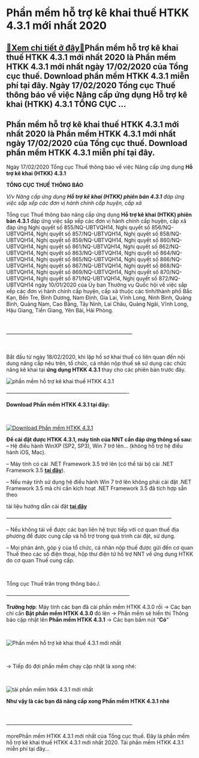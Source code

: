 Phần mềm hỗ trợ kê khai thuế HTKK 4.3.1 mới nhất 2020
=====================================================

[:gift:Xem chi tiết ở đây:gift:](https://hddtvn.com/phan-mem-ho-tro-ke-khai-thue-htkk-4-3-1-moi-nhat-2020/)Phần mềm hỗ trợ kê khai thuế HTKK 4.3.1 mới nhất 2020 là Phần mềm HTKK 4.3.1 mới nhất ngày 17/02/2020 của Tổng cục thuế. Download phần mềm HTKK 4.3.1 miễn phí tại đây. Ngày 17/02/2020 Tổng cục Thuế thông báo về việc Nâng cấp ứng dụng Hỗ trợ kê khai (HTKK) 4.3.1 TỔNG CỤC …
--------------------------------------------------------------------------------------------------------------------------------------------------------------------------------------------------------------------------------------------------------------------------------



Phần mềm hỗ trợ kê khai thuế HTKK 4.3.1 mới nhất 2020 là Phần mềm HTKK 4.3.1 mới nhất ngày 17/02/2020 của Tổng cục thuế. Download phần mềm HTKK 4.3.1 miễn phí tại đây.
-------------------------------------------------------------------------------------------------------------------------------------------------------------------------


Ngày 17/02/2020 Tổng cục Thuế thông báo về việc Nâng cấp ứng dụng **Hỗ trợ kê khai (HTKK) 4.3.1**



  

**TỔNG CỤC THUẾ THÔNG BÁO**

*V/v Nâng cấp ứng dụng **Hỗ trợ kê khai (HTKK) phiên bản 4.3.1** đáp ứng việc sắp xếp các đơn vị hành chính cấp huyện, cấp xã*

  

Tổng cục Thuế thông báo nâng cấp ứng dụng **Hỗ trợ kê khai (HTKK) phiên bản 4.3.1** đáp ứng việc sắp xếp các đơn vị hành chính cấp huyện, cấp xã đáp ứng Nghị quyết số 855/NQ-UBTVQH14, Nghị quyết số 856/NQ-UBTVQH14, Nghị quyết số 857/NQ-UBTVQH14, Nghị quyết số 858/NQ-UBTVQH14, Nghị quyết số 859/NQ-UBTVQH14, Nghị quyết số 860/NQ-UBTVQH14, Nghị quyết số 861/NQ-UBTVQH14, Nghị quyết số 862/NQ-UBTVQH14, Nghị quyết số 863/NQ-UBTVQH14, Nghị quyết số 864/NQ-UBTVQH14, Nghị quyết số 865/NQ-UBTVQH14, Nghị quyết số 866/NQ-UBTVQH14, Nghị quyết số 867/NQ-UBTVQH14, Nghị quyết số 868/NQ-UBTVQH14, Nghị quyết số 869/NQ-UBTVQH14, Nghị quyết số 870/NQ-UBTVQH14, Nghị quyết số 871/NQ-UBTVQH14, Nghị quyết số 872/NQ-UBTVQH14 ngày 10/01/2020 của Ủy ban Thường vụ Quốc hội về việc sắp xếp các đơn vị hành chính cấp huyện, cấp xã thuộc các tỉnh/thành phố Bắc Kạn, Bến Tre, Bình Dương, Nam Định, Gia Lai, Vĩnh Long, Ninh Bình, Quảng Bình, Quảng Nam, Cao Bằng, Tây Ninh, Lai Châu, Quảng Ngãi, Vĩnh Long, Hậu Giang, Tiền Giang, Yên Bái, Hải Phòng.  

  

————————————————————————

  

Bắt đầu từ ngày 18/02/2020, khi lập hồ sơ khai thuế có liên quan đến nội dung nâng cấp nêu trên, tổ chức, cá nhân nộp thuế sẽ sử dụng các chức năng kê khai tại **ứng dụng HTKK 4.3.1** thay cho các phiên bản trước đây.

  

![phần mềm hỗ trợ kê khai thuế HTKK 4.3.1](https://hddtvn.com/wp-content/uploads/2021/01/phan-mem-ho-ke-khai-thue-HTKK-4_3_1.png "phần mềm hỗ trợ kê khai thuế HTKK 4.3.1")

  

———————————————————————-


**Download Phần mềm HTKK 4.3.1 tại đây:**  

  

[![Download Phần mềm HTKK 4.3.1](https://hddtvn.com/wp-content/uploads/2021/01/tai-xuong.png "Download Phần mềm HTKK 4.3.1")](https://www.fshare.vn/file/6CXCO46BQK9E "Download Phần mềm HTKK 4.3.1")


**Để cài đặt được HTKK 4.3.1, máy tính của NNT cần đáp ứng thông số sau:**
– Hệ điều hành WinXP (SP2, SP3), Win 7 trở lên… (không hỗ trợ hệ điều hành iOS, Mac).


– Máy tính có cài .NET Framework 3.5 trở lên (có thể tải bộ cài .NET Framework 3.5 **[tại đây](https://www.fshare.vn/file/F4X6R3TJZ5FH "tải NET Frameword 3.5")**).


 – Nếu máy tính sử dụng hệ điều hành Win 7 trở lên không phải cài đặt .NET Framework 3.5 mà chỉ cần kích hoạt .NET Framework 3.5 đã tích hợp sẵn theo 

tài liệu hướng dẫn cài đặt **[tại đây](http://www.gdt.gov.vn/wps/wcm/connect/ee2414f2-f093-4eb7-91bf-7df936c36444/HD+cai+dat+HTKK+4.0.pdf?MOD=AJPERES&CACHEID=ROOTWORKSPACEee2414f2-f093-4eb7-91bf-7df936c36444 "hướng dẫn cài đặt htkk 4.0")**

  

 ———————————————————————————————–

– Nếu không tải về được các bạn liên hệ trực tiếp với cơ quan thuế địa phương để được cung cấp và hỗ trợ trong quá trình cài đặt, sử dụng.


– Mọi phản ánh, góp ý của tổ chức, cá nhân nộp thuế được gửi đến cơ quan Thuế theo các số điện thoại, hộp thư điện tử hỗ trợ NNT về ứng dụng HTKK do cơ quan Thuế cung cấp.  

 



Tổng cục Thuế trân trọng thông báo./.

  

———————————————————————–

  

**Trường hợp**: Máy tính các bạn đã cài phần mềm HTKK 4.3.0 rồi -> Các bạn chỉ cần **Bật phần mềm HTKK 4.3.0** đó lên -> Phần mềm sẽ hiển thị Thông báo cập nhật lên **Phần mềm HTKK 4.3.1** -> Các bạn bấm nút “**Có**“  

  

![Phần mềm hỗ trợ kê khai thuế 4.3.1 mới nhất](https://hddtvn.com/wp-content/uploads/2021/01/phan-mem-ho-tro-ke-khai-thue-4_3_1-moi-nhat.png "Phần mềm hỗ trợ kê khai thuế 4.3.1 mới nhất")  

  

-> Tiếp đó đợi phần mềm chạy cập nhật là xong nhé:  

  

![tải phần mềm htkk 4.3.1 mới nhất](https://hddtvn.com/wp-content/uploads/2021/01/tai-phan-mem-htkk-4-3_1-moi-nhat.png "tải phần mềm htkk 4.3.1 mới nhất")

**Như vậy là các bạn đã nâng cấp xong Phần mềm HTKK 4.3.1 nhé**

  

————————————————————————

morePhần mềm HTKK 4.3.1 mới nhất của Tổng cục thuế. Đây là phần mềm hỗ trợ kê khai thuế HTKK 4.3.1 mới nhất 2020. Tải phần mềm HTKK 4.3.1 miễn phí tại đây…

